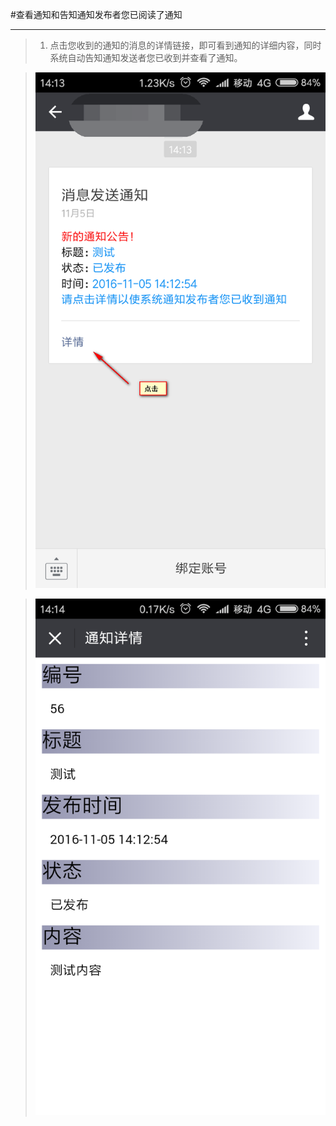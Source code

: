 #查看通知和告知通知发布者您已阅读了通知

-----

>1.  点击您收到的通知的消息的详情链接，即可看到通知的详细内容，同时系统自动告知通知发送者您已收到并查看了通知。

>  ![](/assets/weixin/查看通知.png)

>  ![](/assets/weixin/tongzhi.png)